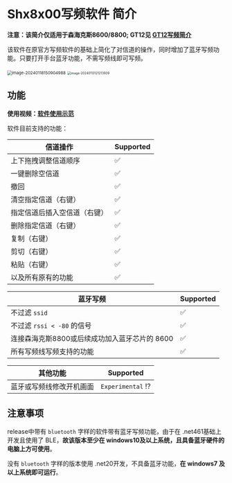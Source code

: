# Shx8x00写频软件 简介

**注意：该简介仅适用于森海克斯8600/8800; GT12见 [GT12写频简介](./readme_gt12.md)**

该软件在原官方写频软件的基础上简化了对信道的操作，同时增加了蓝牙写频功能。只要打开手台蓝牙功能，不需写频线即可写频。

<img src="./md_assets/readme_shx8x00/image-20240118150904988.png" alt="image-20240118150904988" style="zoom: 67%;" />

<img src="./md_assets/readme_shx8x00/image-20240113121213939.png" alt="image-20240113121213939" style="zoom:50%;" />

## 功能

**使用视频：[软件使用示范](https://www.bilibili.com/video/BV1Et4y1R7ax/)**

软件目前支持的功能：

  | 信道操作                     | Supported          |
  | ---------------------------- | ------------------ |
  | 上下拖拽调整信道顺序         | :white_check_mark: |
  | 一键删除空信道               | :white_check_mark: |
  | 撤回                         | :white_check_mark: |
  | 清空指定信道（右键）         | :white_check_mark: |
  | 指定信道后插入空信道（右键） | :white_check_mark: |
  | 删除指定信道（右键）         | :white_check_mark: |
  | 复制（右键）                 | :white_check_mark: |
  | 剪切（右键）                 | :white_check_mark: |
  | 粘贴（右键）                 | :white_check_mark: |
  | 以及所有原有的功能           | :white_check_mark: |

  | 蓝牙写频                                      | Supported          |
  | --------------------------------------------- | ------------------ |
  | 不过滤 `ssid`                                 | :white_check_mark: |
  | 不过滤 `rssi < -80` 的信号                    | :white_check_mark: |
  | 连接森海克斯8800或后续成功加入蓝牙芯片的 8600 | :white_check_mark: |
  | 所有写频线写频支持的功能                      | :white_check_mark: |
  
  | 其他功能                 | Supported                    |
  | ------------------------ | ---------------------------- |
  | 蓝牙或写频线修改开机画面 | `Experimental` :interrobang: |

## 注意事项

release中带有 `bluetooth` 字样的软件带有蓝牙写频功能，由于在 .net461基础上开发且使用了 BLE，**故该版本至少在 windows10及以上系统，且具备蓝牙硬件的电脑上方可使用**。

 没有 `bluetooth` 字样的版本使用 .net20开发，不具备蓝牙功能，**在 windows7 及以上系统即可运行**。
